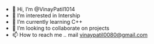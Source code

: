 - 👋 Hi, I’m @VinayPatil1014
- 👀 I’m interested in Intership 
- 🌱 I’m currently learning C++
- 💞️ I’m looking to collaborate on projects 
- 📫 How to reach me .. mail vinaypatil0080@gmail.com

<!---
VinayPatil1014/VinayPatil1014 is a ✨ special ✨ repository because its `README.md` (this file) appears on your GitHub profile.
You can click the Preview link to take a look at your changes.
--->
